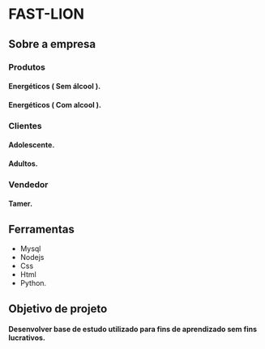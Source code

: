 # FAST-LION 
## Sobre a empresa
### Produtos
#### Energéticos ( Sem álcool ).
#### Energéticos ( Com alcool ).
### Clientes
#### Adolescente.
#### Adultos.
### Vendedor
#### Tamer.
## Ferramentas

* Mysql
* Nodejs
* Css
* Html
* Python.
  
## Objetivo de projeto
#### Desenvolver base de estudo utilizado para fins de aprendizado sem fins lucrativos.


